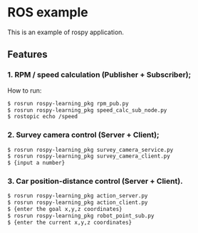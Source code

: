 # ROS example

This is an example of rospy application.

  
##  Features
  ### 1. RPM / speed calculation (Publisher + Subscriber);
   How to run:
```sh
$ rosrun rospy-learning_pkg rpm_pub.py
$ rosrun rospy-learning_pkg speed_calc_sub_node.py
$ rostopic echo /speed
```

  ### 2. Survey camera control (Server + Client);
 ```sh
$ rosrun rospy-learning_pkg survey_camera_service.py
$ rosrun rospy-learning_pkg survey_camera_client.py
$ {input a number}
```
  ### 3. Car position-distance control (Server + Client).
 ```sh
$ rosrun rospy-learning_pkg action_server.py
$ rosrun rospy-learning_pkg action_client.py
$ {enter the goal x,y,z coordinates}
$ rosrun rospy-learning_pkg robot_point_sub.py
$ {enter the current x,y,z coordinates}
```
